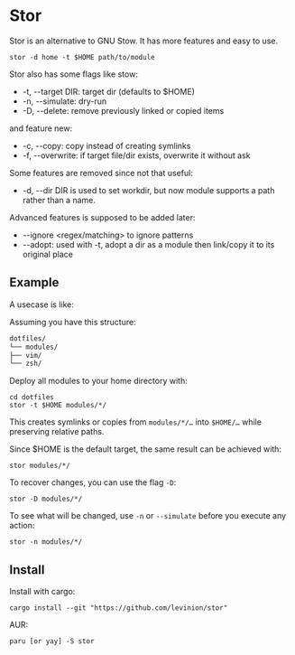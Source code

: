 # Stor

Stor is an alternative to GNU Stow. It has more features and easy to use.

```shell
stor -d home -t $HOME path/to/module
```

Stor also has some flags like stow:

- -t, --target DIR: target dir (defaults to $HOME)
- -n, --simulate: dry-run
- -D, --delete: remove previously linked or copied items

and feature new:

- -c, --copy: copy instead of creating symlinks
- -f, --overwrite: if target file/dir exists, overwrite it without ask

Some features are removed since not that useful:

- -d, --dir DIR is used to set workdir, but now module supports a path rather than a name.

Advanced features is supposed to be added later:

- --ignore <regex/matching> to ignore patterns
- --adopt: used with -t, adopt a dir as a module then link/copy it to its original place

## Example

A usecase is like:

Assuming you have this structure:

```markdown
dotfiles/
└── modules/
├── vim/
└── zsh/
```

Deploy all modules to your home directory with:

```shell
cd dotfiles
stor -t $HOME modules/*/
```

This creates symlinks or copies from `modules/*/…` into `$HOME/…` while preserving relative paths.

Since $HOME is the default target, the same result can be achieved with:

```shell
stor modules/*/
```

To recover changes, you can use the flag `-D`:

```shell
stor -D modules/*/
```

To see what will be changed, use `-n` or `--simulate` before you execute any action:

```shell
stor -n modules/*/
```

## Install

Install with cargo:

```shell
cargo install --git "https://github.com/levinion/stor"
```

AUR:

```shell
paru [or yay] -S stor
```
